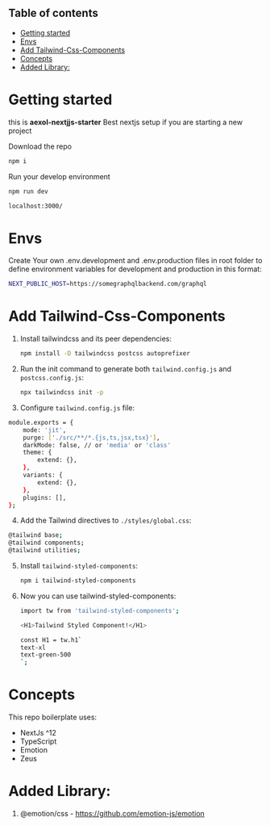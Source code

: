 ## Table of contents

- [Getting started](#getting-started)
- [Envs](#envs)
- [Add Tailwind-Css-Components](#add-tailwind-css-components)
- [Concepts](#concepts)
- [Added Library:](#added-library)

# Getting started

this is **aexol-nextjjs-starter**
Best nextjs setup if you are starting a new project

Download the repo

```sh
npm i
```

Run your develop environment

```sh
npm run dev
```

```sh
localhost:3000/
```

# Envs

Create Your own .env.development and .env.production files in root folder to define environment variables for development and production in this format:

```sh
NEXT_PUBLIC_HOST=https://somegraphqlbackend.com/graphql
```

# Add Tailwind-Css-Components

1. Install tailwindcss and its peer dependencies:
    ```sh
    npm install -D tailwindcss postcss autoprefixer
    ```
2. Run the init command to generate both `tailwind.config.js` and `postcss.config.js`:

    ```sh
    npx tailwindcss init -p
    ```

3. Configure `tailwind.config.js` file:

```sh
module.exports = {
    mode: 'jit',
    purge: ['./src/**/*.{js,ts,jsx,tsx}'],
    darkMode: false, // or 'media' or 'class'
    theme: {
        extend: {},
    },
    variants: {
        extend: {},
    },
    plugins: [],
};
```

4. Add the Tailwind directives to `./styles/global.css`:

```sh
@tailwind base;
@tailwind components;
@tailwind utilities;
```

5. Install `tailwind-styled-components`:

    ```sh
    npm i tailwind-styled-components
    ```

6. Now you can use tailwind-styled-components:
    ```sh
    import tw from 'tailwind-styled-components';
    ```
    ```sh
    <H1>Tailwind Styled Component!</H1>
    ```
    ```sh
    const H1 = tw.h1`
    text-xl
    text-green-500
    `;
    ```

# Concepts

This repo boilerplate uses:

-   NextJs ^12
-   TypeScript
-   Emotion
-   Zeus

# Added Library:

1. @emotion/css - https://github.com/emotion-js/emotion
